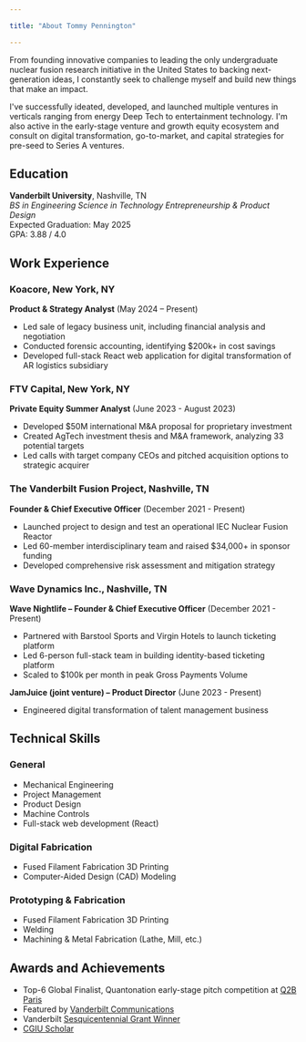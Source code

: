 ```yaml
---

title: "About Tommy Pennington"

---
```


From founding innovative companies to leading the only undergraduate nuclear fusion research initiative in the United States to backing next-generation ideas, I constantly seek to challenge myself and build new things that make an impact.

I've successfully ideated, developed, and launched multiple ventures in verticals ranging from energy Deep Tech to entertainment technology. I'm also active in the early-stage venture and growth equity ecosystem and consult on digital transformation, go-to-market, and capital strategies for pre-seed to Series A ventures.

## Education

**Vanderbilt University**, Nashville, TN  
*BS in Engineering Science in Technology Entrepreneurship & Product Design*  
Expected Graduation: May 2025  
GPA: 3.88 / 4.0

## Work Experience

### Koacore, New York, NY
**Product & Strategy Analyst** (May 2024 – Present)
- Led sale of legacy business unit, including financial analysis and negotiation
- Conducted forensic accounting, identifying $200k+ in cost savings
- Developed full-stack React web application for digital transformation of AR logistics subsidiary

### FTV Capital, New York, NY
**Private Equity Summer Analyst** (June 2023 - August 2023)
- Developed $50M international M&A proposal for proprietary investment
- Created AgTech investment thesis and M&A framework, analyzing 33 potential targets
- Led calls with target company CEOs and pitched acquisition options to strategic acquirer

### The Vanderbilt Fusion Project, Nashville, TN
**Founder & Chief Executive Officer** (December 2021 - Present)
- Launched project to design and test an operational IEC Nuclear Fusion Reactor
- Led 60-member interdisciplinary team and raised $34,000+ in sponsor funding
- Developed comprehensive risk assessment and mitigation strategy

### Wave Dynamics Inc., Nashville, TN
**Wave Nightlife – Founder & Chief Executive Officer** (December 2021 - Present)
- Partnered with Barstool Sports and Virgin Hotels to launch ticketing platform
- Led 6-person full-stack team in building identity-based ticketing platform
- Scaled to $100k per month in peak Gross Payments Volume

**JamJuice (joint venture) – Product Director** (June 2023 - Present)
- Engineered digital transformation of talent management business

## Technical Skills

### General
- Mechanical Engineering
- Project Management
- Product Design
- Machine Controls
- Full-stack web development (React)
  
### Digital Fabrication
- Fused Filament Fabrication 3D Printing
- Computer-Aided Design (CAD) Modeling
  
### Prototyping & Fabrication
- Fused Filament Fabrication 3D Printing
- Welding
- Machining & Metal Fabrication (Lathe, Mill, etc.)

## Awards and Achievements

- Top-6 Global Finalist, Quantonation early-stage pitch competition at [Q2B Paris](https://www.youtube.com/watch?v=IXcPYBkaOeg)
- Featured by [Vanderbilt Communications](https://news.vanderbilt.edu/2023/05/17/little-sphere-big-power-students-work-to-build-miniature-fusion-reactor/)
- Vanderbilt [Sesquicentennial Grant Winner](https://www.vanderbilt.edu/150/grants/)
- [CGIU Scholar](https://news.vanderbilt.edu/2023/03/01/cgi-u-to-convene-global-gathering-of-students-at-vanderbilt-advance-commitment-to-action-projects/)
